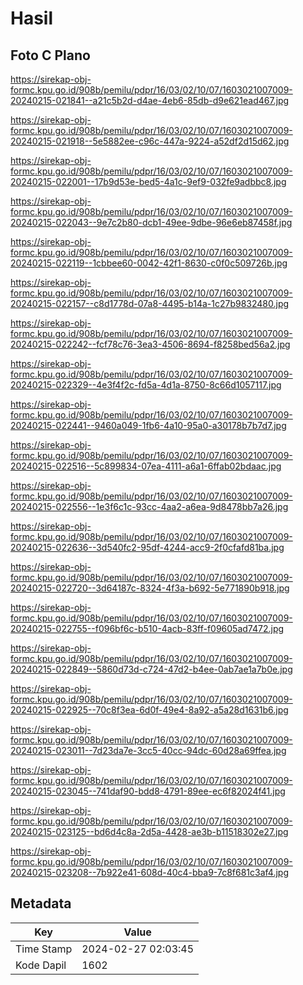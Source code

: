 # Hasil

## Foto C Plano

https://sirekap-obj-formc.kpu.go.id/908b/pemilu/pdpr/16/03/02/10/07/1603021007009-20240215-021841--a21c5b2d-d4ae-4eb6-85db-d9e621ead467.jpg

https://sirekap-obj-formc.kpu.go.id/908b/pemilu/pdpr/16/03/02/10/07/1603021007009-20240215-021918--5e5882ee-c96c-447a-9224-a52df2d15d62.jpg

https://sirekap-obj-formc.kpu.go.id/908b/pemilu/pdpr/16/03/02/10/07/1603021007009-20240215-022001--17b9d53e-bed5-4a1c-9ef9-032fe9adbbc8.jpg

https://sirekap-obj-formc.kpu.go.id/908b/pemilu/pdpr/16/03/02/10/07/1603021007009-20240215-022043--9e7c2b80-dcb1-49ee-9dbe-96e6eb87458f.jpg

https://sirekap-obj-formc.kpu.go.id/908b/pemilu/pdpr/16/03/02/10/07/1603021007009-20240215-022119--1cbbee60-0042-42f1-8630-c0f0c509726b.jpg

https://sirekap-obj-formc.kpu.go.id/908b/pemilu/pdpr/16/03/02/10/07/1603021007009-20240215-022157--c8d1778d-07a8-4495-b14a-1c27b9832480.jpg

https://sirekap-obj-formc.kpu.go.id/908b/pemilu/pdpr/16/03/02/10/07/1603021007009-20240215-022242--fcf78c76-3ea3-4506-8694-f8258bed56a2.jpg

https://sirekap-obj-formc.kpu.go.id/908b/pemilu/pdpr/16/03/02/10/07/1603021007009-20240215-022329--4e3f4f2c-fd5a-4d1a-8750-8c66d1057117.jpg

https://sirekap-obj-formc.kpu.go.id/908b/pemilu/pdpr/16/03/02/10/07/1603021007009-20240215-022441--9460a049-1fb6-4a10-95a0-a30178b7b7d7.jpg

https://sirekap-obj-formc.kpu.go.id/908b/pemilu/pdpr/16/03/02/10/07/1603021007009-20240215-022516--5c899834-07ea-4111-a6a1-6ffab02bdaac.jpg

https://sirekap-obj-formc.kpu.go.id/908b/pemilu/pdpr/16/03/02/10/07/1603021007009-20240215-022556--1e3f6c1c-93cc-4aa2-a6ea-9d8478bb7a26.jpg

https://sirekap-obj-formc.kpu.go.id/908b/pemilu/pdpr/16/03/02/10/07/1603021007009-20240215-022636--3d540fc2-95df-4244-acc9-2f0cfafd81ba.jpg

https://sirekap-obj-formc.kpu.go.id/908b/pemilu/pdpr/16/03/02/10/07/1603021007009-20240215-022720--3d64187c-8324-4f3a-b692-5e771890b918.jpg

https://sirekap-obj-formc.kpu.go.id/908b/pemilu/pdpr/16/03/02/10/07/1603021007009-20240215-022755--f096bf6c-b510-4acb-83ff-f09605ad7472.jpg

https://sirekap-obj-formc.kpu.go.id/908b/pemilu/pdpr/16/03/02/10/07/1603021007009-20240215-022849--5860d73d-c724-47d2-b4ee-0ab7ae1a7b0e.jpg

https://sirekap-obj-formc.kpu.go.id/908b/pemilu/pdpr/16/03/02/10/07/1603021007009-20240215-022925--70c8f3ea-6d0f-49e4-8a92-a5a28d1631b6.jpg

https://sirekap-obj-formc.kpu.go.id/908b/pemilu/pdpr/16/03/02/10/07/1603021007009-20240215-023011--7d23da7e-3cc5-40cc-94dc-60d28a69ffea.jpg

https://sirekap-obj-formc.kpu.go.id/908b/pemilu/pdpr/16/03/02/10/07/1603021007009-20240215-023045--741daf90-bdd8-4791-89ee-ec6f82024f41.jpg

https://sirekap-obj-formc.kpu.go.id/908b/pemilu/pdpr/16/03/02/10/07/1603021007009-20240215-023125--bd6d4c8a-2d5a-4428-ae3b-b11518302e27.jpg

https://sirekap-obj-formc.kpu.go.id/908b/pemilu/pdpr/16/03/02/10/07/1603021007009-20240215-023208--7b922e41-608d-40c4-bba9-7c8f681c3af4.jpg


## Metadata

| Key        | Value               |
| ---------- | ------------------- |
| Time Stamp | 2024-02-27 02:03:45 |
| Kode Dapil | 1602                |



